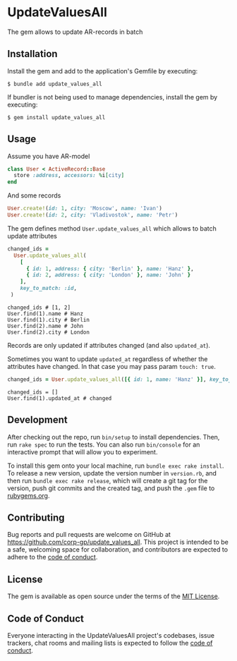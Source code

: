 # UpdateValuesAll

The gem allows to update AR-records in batch

## Installation

Install the gem and add to the application's Gemfile by executing:

    $ bundle add update_values_all

If bundler is not being used to manage dependencies, install the gem by executing:

    $ gem install update_values_all

## Usage

Assume you have AR-model

```ruby
class User < ActiveRecord::Base
  store :address, accessors: %i[city]
end
```

And some records

```ruby
User.create!(id: 1, city: 'Moscow', name: 'Ivan')
User.create!(id: 2, city: 'Vladivostok', name: 'Petr')
```

The gem defines method `User.update_values_all` which allows to batch update attributes

```ruby
changed_ids =
  User.update_values_all(
    [
      { id: 1, address: { city: 'Berlin' }, name: 'Hanz' },
      { id: 2, address: { city: 'London' }, name: 'John' }
    ],
    key_to_match: :id,
 )
```

```
changed_ids # [1, 2]
User.find(1).name # Hanz
User.find(1).city # Berlin
User.find(2).name # John
User.find(2).city # London
```

Records are only updated if attributes changed (and also `updated_at`).

Sometimes you want to update `updated_at` regardless of whether the attributes have changed. In that case you may pass param `touch: true`.

```ruby
changed_ids = User.update_values_all([{ id: 1, name: 'Hanz' }], key_to_match: :id, touch: true)
```

```
changed_ids = []
User.find(1).updated_at # changed
```

## Development

After checking out the repo, run `bin/setup` to install dependencies. Then, run `rake spec` to run the tests. You can also run `bin/console` for an interactive prompt that will allow you to experiment.

To install this gem onto your local machine, run `bundle exec rake install`. To release a new version, update the version number in `version.rb`, and then run `bundle exec rake release`, which will create a git tag for the version, push git commits and the created tag, and push the `.gem` file to [rubygems.org](https://rubygems.org).

## Contributing

Bug reports and pull requests are welcome on GitHub at https://github.com/corp-gp/update_values_all. This project is intended to be a safe, welcoming space for collaboration, and contributors are expected to adhere to the [code of conduct](https://github.com/corp-gp/update_values_all/blob/master/CODE_OF_CONDUCT.md).

## License

The gem is available as open source under the terms of the [MIT License](https://opensource.org/licenses/MIT).

## Code of Conduct

Everyone interacting in the UpdateValuesAll project's codebases, issue trackers, chat rooms and mailing lists is expected to follow the [code of conduct](https://github.com/corp-gp/update_values_all/blob/master/CODE_OF_CONDUCT.md).
